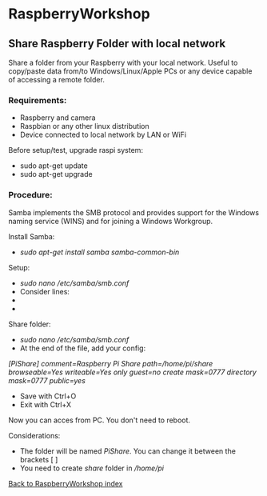# RaspberryWorkshop

## Share Raspberry Folder with local network

Share a folder from your Raspberry with your local network. Useful to copy/paste data from/to Windows/Linux/Apple PCs or any device
capable of accessing a remote folder.

### Requirements:

- Raspberry and camera
- Raspbian or any other linux distribution
- Device connected to local network by LAN or WiFi

Before setup/test, upgrade raspi system:
- sudo apt-get update
- sudo apt-get upgrade

### Procedure:

Samba implements the SMB protocol and provides support for the Windows naming service (WINS) and for joining a Windows Workgroup.

Install Samba:
- *sudo apt-get install samba samba-common-bin*

Setup: 
- *sudo nano /etc/samba/smb.conf*
- Consider lines:
 - 
 - 
 
Share folder:
- *sudo nano /etc/samba/smb.conf*
- At the end of the file, add your config:

*[PiShare]
 comment=Raspberry Pi Share
 path=/home/pi/share
 browseable=Yes
 writeable=Yes
 only guest=no
 create mask=0777
 directory mask=0777
 public=yes*

- Save with Ctrl+O
- Exit with Ctrl+X

Now you can acces from PC. You don't need to reboot.

Considerations: 
- The folder will be named *PiShare*. You can change it between the brackets [ ]
- You need to create *share* folder in */home/pi*


[Back to RaspberryWorkshop index](https://github.com/DiegoMartinezGlez/RaspberryWorkshop)
